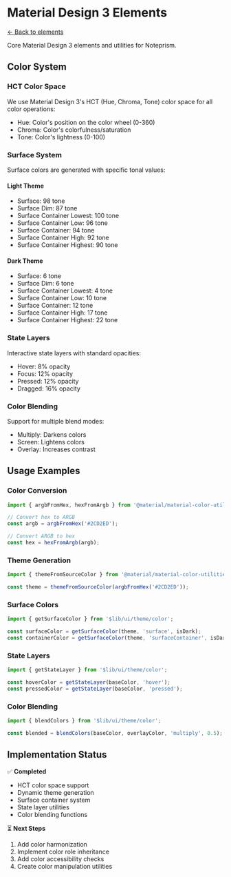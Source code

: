 # Material Design 3 Elements

[← Back to elements](../README.md)

Core Material Design 3 elements and utilities for Noteprism.

## Color System

### HCT Color Space
We use Material Design 3's HCT (Hue, Chroma, Tone) color space for all color operations:
- Hue: Color's position on the color wheel (0-360)
- Chroma: Color's colorfulness/saturation
- Tone: Color's lightness (0-100)

### Surface System
Surface colors are generated with specific tonal values:

#### Light Theme
- Surface: 98 tone
- Surface Dim: 87 tone
- Surface Container Lowest: 100 tone
- Surface Container Low: 96 tone
- Surface Container: 94 tone
- Surface Container High: 92 tone
- Surface Container Highest: 90 tone

#### Dark Theme
- Surface: 6 tone
- Surface Dim: 6 tone
- Surface Container Lowest: 4 tone
- Surface Container Low: 10 tone
- Surface Container: 12 tone
- Surface Container High: 17 tone
- Surface Container Highest: 22 tone

### State Layers
Interactive state layers with standard opacities:
- Hover: 8% opacity
- Focus: 12% opacity
- Pressed: 12% opacity
- Dragged: 16% opacity

### Color Blending
Support for multiple blend modes:
- Multiply: Darkens colors
- Screen: Lightens colors
- Overlay: Increases contrast

## Usage Examples

### Color Conversion
```typescript
import { argbFromHex, hexFromArgb } from '@material/material-color-utilities';

// Convert hex to ARGB
const argb = argbFromHex('#2CD2ED');

// Convert ARGB to hex
const hex = hexFromArgb(argb);
```

### Theme Generation
```typescript
import { themeFromSourceColor } from '@material/material-color-utilities';

const theme = themeFromSourceColor(argbFromHex('#2CD2ED'));
```

### Surface Colors
```typescript
import { getSurfaceColor } from '$lib/ui/theme/color';

const surfaceColor = getSurfaceColor(theme, 'surface', isDark);
const containerColor = getSurfaceColor(theme, 'surfaceContainer', isDark);
```

### State Layers
```typescript
import { getStateLayer } from '$lib/ui/theme/color';

const hoverColor = getStateLayer(baseColor, 'hover');
const pressedColor = getStateLayer(baseColor, 'pressed');
```

### Color Blending
```typescript
import { blendColors } from '$lib/ui/theme/color';

const blended = blendColors(baseColor, overlayColor, 'multiply', 0.5);
```

## Implementation Status

✅ **Completed**
- HCT color space support
- Dynamic theme generation
- Surface container system
- State layer utilities
- Color blending functions

⏳ **Next Steps**
1. Add color harmonization
2. Implement color role inheritance
3. Add color accessibility checks
4. Create color manipulation utilities 